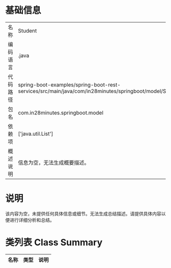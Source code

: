 # 基础信息

|      |      |
|------|------|
| 名称 | Student |
| 编码语言 | .java |
| 代码路径 | spring-boot-examples/spring-boot-rest-services/src/main/java/com/in28minutes/springboot/model/Student.java |
| 包名 | com.in28minutes.springboot.model |
| 依赖项 | ['java.util.List'] |
| 概述说明 | 信息为空，无法生成概要描述。 |

# 说明

该内容为空，未提供任何具体信息或细节。无法生成总结描述。请提供具体内容以便进行详细分析和总结。

# 类列表 Class Summary

| 名称   | 类型  | 说明 |
|-------|------|-------------|




